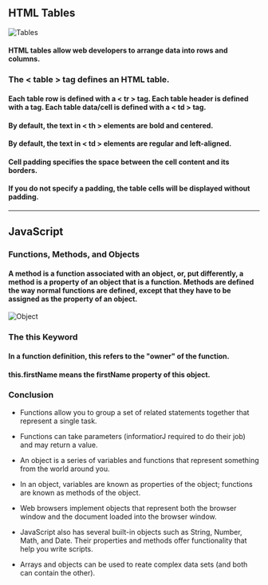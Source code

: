 ## HTML Tables

![Tables](https://cdn.educba.com/academy/wp-content/uploads/2019/10/Create-Tables-in-HTML.png)

#### HTML tables allow web developers to arrange data into rows and columns.

### The < table > tag defines an HTML table.

#### Each table row is defined with a < tr > tag. Each table header is defined with a <th> tag. Each table data/cell is defined with a < td > tag.

#### By default, the text in < th > elements are bold and centered.

#### By default, the text in < td > elements are regular and left-aligned.

#### Cell padding specifies the space between the cell content and its borders.
 
#### If you do not specify a padding, the table cells will be displayed without padding.

  --------------

## JavaScript 
### Functions, Methods, and Objects

#### A method is a function associated with an object, or, put differently, a method is a property of an object that is a function. Methods are defined the way normal functions are defined, except that they have to be assigned as the property of an object.

![Object](https://ecomputernotes.com/images/Object-in-opps.jpg)

### The this Keyword

#### In a function definition, this refers to the "owner" of the function.

#### this.firstName means the firstName property of this object.

### Conclusion 

- Functions allow you to group a set of related statements together that represent a single task.

- Functions can take parameters   (informatiorJ required to do their job) and may return a value.

- An object is a series of variables and functions that represent something from the world around you.

- In an object, variables are known as properties of the object; functions are known as methods of the object.

- Web browsers implement objects that represent both the browser window and the document loaded into the browser window.

- JavaScript also has several built-in objects such as String, Number, Math, and Date. Their properties and methods offer functionality that help you write scripts.

- Arrays and objects can be used to reate complex data sets (and both can contain the other).